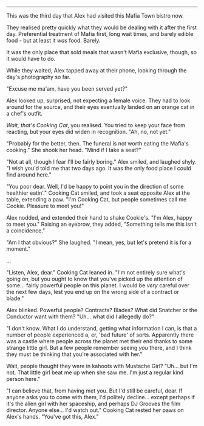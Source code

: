 ----

This was the third day that Alex had visited this Mafia Town bistro now.

They realised pretty quickly what they would be dealing with it after the first day. Preferential treatment of Mafia first, long wait times, and barely edible food - but at least it *was* food. Barely.

It was the only place that sold meals that wasn't Mafia exclusive, though, so it would have to do.

While they waited, Alex tapped away at their phone, looking through the day's photography so far.

"Excuse me ma'am, have you been served yet?"

Alex looked up, surprised, not expecting a female voice. They had to look around for the source, and their eyes eventually landed on an orange cat in a chef's outfit.

*Wait, that's Cooking Cat*, you realised. You tried to keep your face from reacting, but your eyes did widen in recognition. "Ah, no, not yet."

"Probably for the better, then. The funeral is not worth eating the Mafia's cooking." She shook her head. "Mind if I take a seat?"

"Not at all, though I fear I'll be fairly boring." Alex smiled, and laughed shyly. "I wish you'd told me that two days ago. It was the only food place I could find around here."

"You poor dear. Well, I'd be happy to point you in the direction of some healthier eatin'." Cooking Cat smiled, and took a seat opposite Alex at the table, extending a paw. "I'm Cooking Cat, but people sometimes call me Cookie. Pleasure to meet you!"

Alex nodded, and extended their hand to shake Cookie's. "I'm Alex, happy to meet you." Raising an eyebrow, they added, "Something tells me this isn't a coincidence."

"Am I that obvious?" She laughed. "I mean, yes, but let's pretend it is for a moment."

...

"Listen, Alex, dear." Cooking Cat leaned in. "I'm not entirely sure what's going on, but you ought to know that you've picked up the attention of some... fairly powerful people on this planet. I would be *very* careful over the next few days, lest you end up on the wrong side of a contract or blade."

Alex blinked. Powerful people? Contracts? Blades? What did Snatcher or the Conductor want with them? "Uh... what did I allegedly do?"

"I don't know. What I do understand, getting what information I can, is that a number of people experienced a, er, 'bad future' of sorts. Apparently there was a castle where people across the planet met their end thanks to some strange little girl. But a few people remember seeing *you* there, and I think they must be thinking that you're associated with her."

Wait, people thought they were in kahoots with Mustache Girl? "Uh... but I'm not. That little girl beat me up when she saw me. I'm just a regular kind person here."

"I can believe that, from having met you. But I'd still be careful, dear. If anyone asks you to come with them, I'd politely decline... except perhaps if it's the alien girl with her spaceship, and perhaps DJ Grooves the film director. Anyone else... I'd watch out." Cooking Cat rested her paws on Alex's hands. "You've got this, Alex."